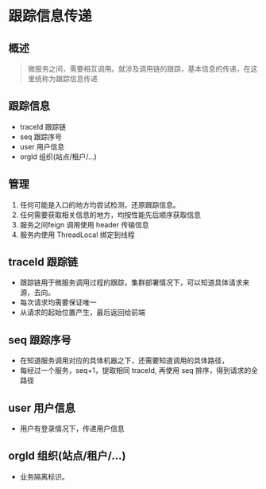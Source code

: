 # 跟踪信息传递

## 概述
> 微服务之间，需要相互调用。就涉及调用链的跟踪，基本信息的传递，在这里统称为跟踪信息传递

## 跟踪信息
- traceId 跟踪链
- seq 跟踪序号
- user 用户信息
- orgId 组织(站点/租户/...)


## 管理
1. 任何可能是入口的地方均尝试检测，还原跟踪信息。
2. 任何需要获取相关信息的地方，均按性能先后顺序获取信息
3. 服务之间feign 调用使用 header 传输信息
4. 服务内使用 ThreadLocal 绑定到线程


## traceId 跟踪链
- 跟踪链用于微服务调用过程的跟踪，集群部署情况下，可以知道具体请求来源，去向。
- 每次请求均需要保证唯一
- 从请求的起始位置产生，最后返回给前端

## seq 跟踪序号
- 在知道服务调用对应的具体机器之下，还需要知道调用的具体路径，
- 每经过一个服务，seq+1，提取相同 traceId, 再使用 seq 排序，得到请求的全路径

## user 用户信息
- 用户有登录情况下，传递用户信息

## orgId 组织(站点/租户/...)
- 业务隔离标识。
